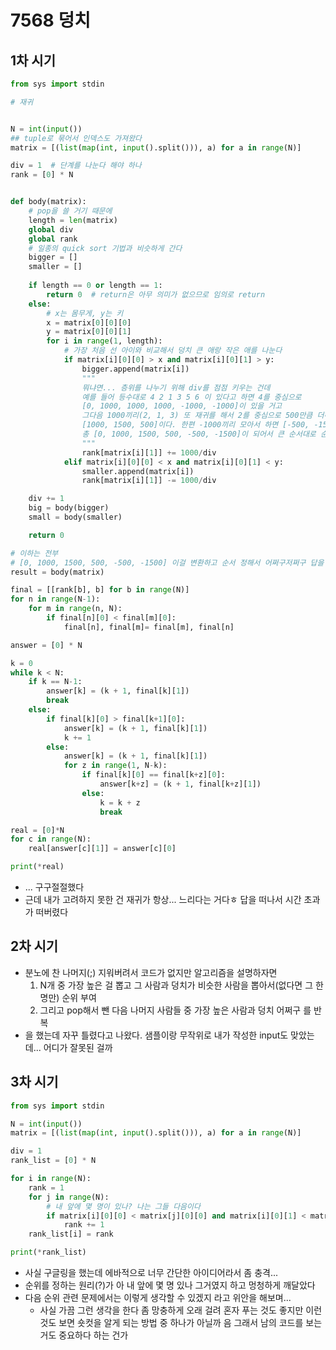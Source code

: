 # 7568 덩치

## 1차 시기

```python
from sys import stdin

# 재귀


N = int(input())
## tuple로 묶어서 인덱스도 가져왔다
matrix = [(list(map(int, input().split())), a) for a in range(N)]

div = 1  # 단계를 나눈다 해야 하나
rank = [0] * N


def body(matrix):
    # pop을 쓸 거기 때문에
    length = len(matrix)
    global div
    global rank
    # 일종의 quick sort 기법과 비슷하게 간다
    bigger = []
    smaller = []
	
    if length == 0 or length == 1:
        return 0  # return은 아무 의미가 없으므로 임의로 return
    else:
        # x는 몸무게, y는 키
        x = matrix[0][0][0]
        y = matrix[0][0][1]
        for i in range(1, length):
            # 가장 처음 선 아이와 비교해서 덩치 큰 애랑 작은 애를 나눈다
            if matrix[i][0][0] > x and matrix[i][0][1] > y:
                bigger.append(matrix[i])
                """
                뭐냐면... 층위를 나누기 위해 div를 점점 키우는 건데
                예를 들어 등수대로 4 2 1 3 5 6 이 있다고 하면 4를 중심으로
                [0, 1000, 1000, 1000, -1000, -1000]이 있을 거고
                그다음 1000끼리(2, 1, 3) 또 재귀를 해서 2를 중심으로 500만큼 더하고 빼누면
                [1000, 1500, 500]이다. 한편 -1000끼리 모아서 하면 [-500, -1500]이 되어
                총 [0, 1000, 1500, 500, -500, -1500]이 되어서 큰 순서대로 순위를 붙이는 것
                """
                rank[matrix[i][1]] += 1000/div
            elif matrix[i][0][0] < x and matrix[i][0][1] < y:
                smaller.append(matrix[i])
                rank[matrix[i][1]] -= 1000/div

    div += 1
    big = body(bigger)
    small = body(smaller)

    return 0

# 이하는 전부
# [0, 1000, 1500, 500, -500, -1500] 이걸 변환하고 순서 정해서 어쩌구저쩌구 답을 만들기 위함
result = body(matrix)

final = [[rank[b], b] for b in range(N)]
for n in range(N-1):
    for m in range(n, N):
        if final[n][0] < final[m][0]:
            final[n], final[m]= final[m], final[n]

answer = [0] * N

k = 0
while k < N:
    if k == N-1:
        answer[k] = (k + 1, final[k][1])
        break
    else:
        if final[k][0] > final[k+1][0]:
            answer[k] = (k + 1, final[k][1])
            k += 1
        else:
            answer[k] = (k + 1, final[k][1])
            for z in range(1, N-k):
                if final[k][0] == final[k+z][0]:
                    answer[k+z] = (k + 1, final[k+z][1])
                else:
                    k = k + z
                    break

real = [0]*N
for c in range(N):
    real[answer[c][1]] = answer[c][0]

print(*real)

```

* ... 구구절절했다
* 근데 내가 고려하지 못한 건 재귀가 항상... 느리다는 거다ㅎ 답을 떠나서 시간 초과가 떠버렸다



## 2차 시기

* 분노에 찬 나머지(;) 지워버려서 코드가 없지만 알고리즘을 설명하자면
  1. N개 중 가장 높은 걸 뽑고 그 사람과 덩치가 비슷한 사람을 뽑아서(없다면 그 한 명만) 순위 부여
  2. 그리고 pop해서 뺀 다음 나머지 사람들 중 가장 높은 사람과 덩치 어쩌구 를 반복
* 을 했는데 자꾸 틀렸다고 나왔다. 샘플이랑 무작위로 내가 작성한 input도 맞았는데... 어디가 잘못된 걸까



## 3차 시기

```python
from sys import stdin

N = int(input())
matrix = [(list(map(int, input().split())), a) for a in range(N)]

div = 1
rank_list = [0] * N

for i in range(N):
    rank = 1
    for j in range(N):
        # 내 앞에 몇 명이 있나? 나는 그들 다음이다
        if matrix[i][0][0] < matrix[j][0][0] and matrix[i][0][1] < matrix[j][0][1]:
            rank += 1
    rank_list[i] = rank

print(*rank_list)

```

* 사실 구글링을 했는데 에바적으로 너무 간단한 아이디어라서 좀 충격...
* 순위를 정하는 원리(?)가 아 내 앞에 몇 명 있나 그거였지 하고 멍청하게 깨달았다
* 다음 순위 관련 문제에서는 이렇게 생각할 수 있겠지 라고 위안을 해보며... 
  * 사실 가끔 그런 생각을 한다 좀 망충하게 오래 걸려 혼자 푸는 것도 좋지만 이런 것도 보면 숏컷을 알게 되는 방법 중 하나가 아닐까 음 그래서 남의 코드를 보는 거도 중요하다 하는 건가